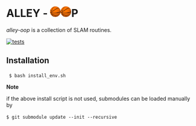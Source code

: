 <!-- title -->
# ALLEY - <img src="./tests/test_data/bball.jpeg" alt="o" width="28"/><img src="./tests/test_data/bball.jpeg" alt="o" width="28"/>P

*alley-oop* is a collection of SLAM routines.

[![tests](https://github.com/aimi-lab/alley-oop/workflows/tests/badge.svg)](https://github.com/aimi-lab/alley-oop/actions/workflows/tests.yaml)

## Installation

``` $ bash install_env.sh```

**Note**

if the above install script is not used, submodules can be loaded manually by

``` $ git submodule update --init --recursive ```
